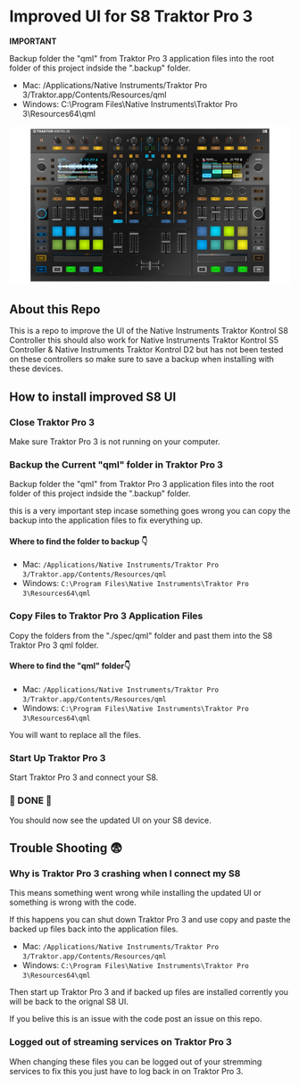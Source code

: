 # Improved UI for S8 Traktor Pro 3

**IMPORTANT**

Backup folder the "qml" from Traktor Pro 3 application files into the root folder of this project indside the ".backup" folder.

- Mac: /Applications/Native Instruments/Traktor Pro 3/Traktor.app/Contents/Resources/qml
- Windows: C:\Program Files\Native Instruments\Traktor Pro 3\Resources64\qml

![S8](https://github.com/fletcherrippon/traktor-s8-improved-ui/blob/master/docs/S8.png)

## About this Repo

This is a repo to improve the UI of the Native Instruments Traktor Kontrol S8 Controller this should also work for Native Instruments Traktor Kontrol S5 Controller & Native Instruments Traktor Kontrol D2 but has not been tested on these controllers so make sure to save a backup when installing with these devices.

## How to install improved S8 UI

### Close Traktor Pro 3

Make sure Traktor Pro 3 is not running on your computer.

### Backup the Current "qml" folder in Traktor Pro 3

Backup folder the "qml" from Traktor Pro 3 application files into the root folder of this project indside the ".backup" folder.

this is a very important step incase something goes wrong you can copy the backup into the application files to fix everything up.

#### Where to find the folder to backup 👇

- Mac: `/Applications/Native Instruments/Traktor Pro 3/Traktor.app/Contents/Resources/qml`
- Windows: `C:\Program Files\Native Instruments\Traktor Pro 3\Resources64\qml`

### Copy Files to Traktor Pro 3 Application Files

Copy the folders from the "./spec/qml" folder and past them into the S8 Traktor Pro 3 qml folder.

#### Where to find the "qml" folder👇

- Mac: `/Applications/Native Instruments/Traktor Pro 3/Traktor.app/Contents/Resources/qml`
- Windows: `C:\Program Files\Native Instruments\Traktor Pro 3\Resources64\qml`

You will want to replace all the files.

### Start Up Traktor Pro 3

Start Traktor Pro 3 and connect your S8.

### 🎉 DONE 🎉

You should now see the updated UI on your S8 device.

## Trouble Shooting 😨

### Why is Traktor Pro 3 crashing when I connect my S8

This means something went wrong while installing the updated UI or something is wrong with the code.

If this happens you can shut down Traktor Pro 3 and use copy and paste the backed up files back into the application files.

- Mac: `/Applications/Native Instruments/Traktor Pro 3/Traktor.app/Contents/Resources/qml`
- Windows: `C:\Program Files\Native Instruments\Traktor Pro 3\Resources64\qml`

Then start up Traktor Pro 3 and if backed up files are installed corrently you will be back to the orignal S8 UI.

If you belive this is an issue with the code post an issue on this repo.

### Logged out of streaming services on Traktor Pro 3

When changing these files you can be logged out of your stremming services to fix this you just have to log back in on Traktor Pro 3.
